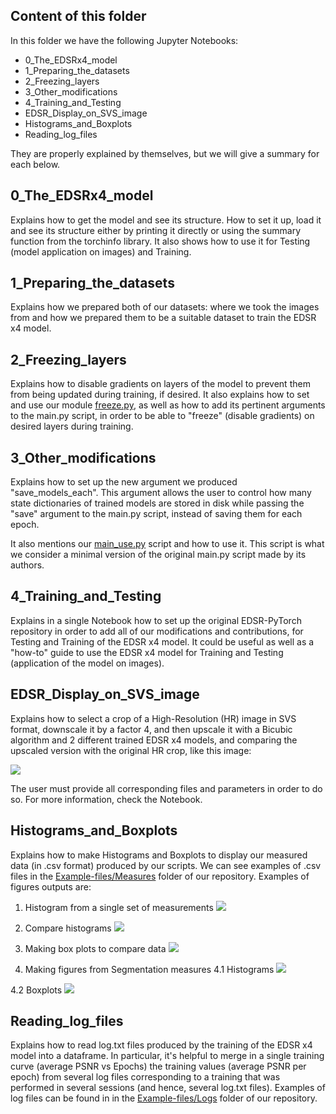 ## Content of this folder

In this folder we have the following Jupyter Notebooks:

* 0_The_EDSRx4_model
* 1_Preparing_the_datasets
* 2_Freezing_layers
* 3_Other_modifications
* 4_Training_and_Testing
* EDSR_Display_on_SVS_image
* Histograms_and_Boxplots
* Reading_log_files

They are properly explained by themselves, but we will give a summary for each below.


## 0_The_EDSRx4_model

Explains how to get the model and see its structure. How to set it up, load it and see its structure either by printing it directly or using the summary function from the torchinfo library. It also shows how to use it for Testing (model application on images) and Training.


## 1_Preparing_the_datasets

Explains how we prepared both of our datasets: where we took the images from and how we prepared them to be a suitable dataset to train the EDSR x4 model.


## 2_Freezing_layers

Explains how to disable gradients on layers of the model to prevent them from being updated during training, if desired. It also explains how to set and use our module [freeze.py](https://github.com/giancarlocuticchia/Master-sThesis/blob/main/EDSR-PyTorch/src/freeze.py), as well as how to add its pertinent arguments to the main.py script, in order to be able to "freeze" (disable gradients) on desired layers during training.


## 3_Other_modifications

Explains how to set up the new argument we produced "save_models_each". This argument allows the user to control how many state dictionaries of trained models are stored in disk while passing the "save" argument to the main.py script, instead of saving them for each epoch.

It also mentions our [main_use.py](https://github.com/giancarlocuticchia/Master-sThesis/blob/main/EDSR-PyTorch/src/main_use.py) script and how to use it. This script is what we consider a minimal version of the original main.py script made by its authors.


## 4_Training_and_Testing

Explains in a single Notebook how to set up the original EDSR-PyTorch repository in order to add all of our modifications and contributions, for Testing and Training of the EDSR x4 model. It could be useful as well as a "how-to" guide to use the EDSR x4 model for Training and Testing (application of the model on images).


## EDSR_Display_on_SVS_image

Explains how to select a crop of a High-Resolution (HR) image in SVS format, downscale it by a factor 4, and then upscale it with a Bicubic algorithm and 2 different trained EDSR x4 models, and comparing the upscaled version with the original HR crop, like this image:

![](/../../Figures/pretrained_vs_trained.png)

The user must provide all corresponding files and parameters in order to do so. For more information, check the Notebook.


## Histograms_and_Boxplots

Explains how to make Histograms and Boxplots to display our measured data (in .csv format) produced by our scripts. We can see examples of .csv files in the [Example-files/Measures](https://github.com/giancarlocuticchia/Master-sThesis/tree/main/Example-files/Measures) folder of our repository. Examples of figures outputs are:

1. Histogram from a single set of measurements
![](/../../Figures/histogram_pathomics_pretrained_PSNR.png)

2. Compare histograms
![](/../../Figures/histogram_comparison_pathomics_new_PSNR.png)

3. Making box plots to compare data
![](/../../Figures/boxplots_comparison_pathomics_new_PSNR.png)

4. Making figures from Segmentation measures
4.1 Histograms
![](/../../Figures/histogram_pathomics_segmentation_pretrained_mean_matched_score.png)

4.2 Boxplots
![](/../../Figures/boxplots_comparison_pathomics_final_mean_matched_score.png)


## Reading_log_files

Explains how to read log.txt files produced by the training of the EDSR x4 model into a dataframe. In particular, it's helpful to merge in a single training curve (average PSNR vs Epochs) the training values (average PSNR per epoch) from several log files corresponding to a training that was performed in several sessions (and hence, several log.txt files). Examples of log files can be found in in the [Example-files/Logs](https://github.com/giancarlocuticchia/Master-sThesis/tree/main/Example-files/Logs) folder of our repository.
